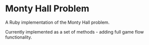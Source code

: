 Monty Hall Problem
==================

A Ruby implementation of the Monty Hall problem.

Currently implemented as a set of methods - adding full game flow functionality.
